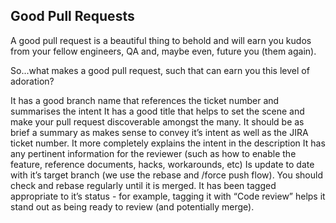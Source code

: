 ## Good Pull Requests
A good pull request is a beautiful thing to behold and will earn you kudos from your fellow engineers, QA and, maybe even, future you (them again).

So...what makes a good pull request, such that can earn you this level of adoration?

It has a good branch name that references the ticket number and summarises the intent
It has a good title that helps to set the scene and make your pull request discoverable amongst the many. It should be as brief a summary as makes sense to convey it’s intent as well as the JIRA ticket number.
It more completely explains the intent in the description
It has any pertinent information for the reviewer (such as how to enable the feature, reference documents, hacks, workarounds, etc)
Is update to date with it’s target branch (we use the rebase and /force push flow). You should check and rebase regularly until it is merged.
It has been tagged appropriate to it’s status - for example, tagging it with “Code review” helps it stand out as being ready to review (and potentially merge).
